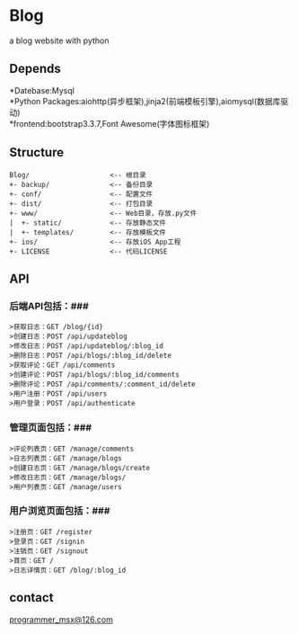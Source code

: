 # Blog #
  a blog website with python
   
## Depends ##   
  *Datebase:Mysql  
  *Python Packages:aiohttp(异步框架),jinja2(前端模板引擎),aiomysql(数据库驱动)  
  *frontend:bootstrap3.3.7,Font Awesome(字体图标框架)
 
## Structure ##  
  
    Blog/                    <-- 根目录
    +- backup/               <-- 备份目录
    +- conf/                 <-- 配置文件
    +- dist/                 <-- 打包目录
    +- www/                  <-- Web目录，存放.py文件
    |  +- static/            <-- 存放静态文件
    |  +- templates/         <-- 存放模板文件
    +- ios/                  <-- 存放iOS App工程
    +- LICENSE               <-- 代码LICENSE

## API ##
  ### 后端API包括：###  
    >获取日志：GET /blog/{id}  
    >创建日志：POST /api/updateblog 
    >修改日志：POST /api/updateblog/:blog_id  
    >删除日志：POST /api/blogs/:blog_id/delete  
    >获取评论：GET /api/comments  
    >创建评论：POST /api/blogs/:blog_id/comments  
    >删除评论：POST /api/comments/:comment_id/delete  
    >用户注册：POST /api/users  
    >用户登录：POST /api/authenticate 
  ### 管理页面包括：###  
    >评论列表页：GET /manage/comments  
    >日志列表页：GET /manage/blogs  
    >创建日志页：GET /manage/blogs/create  
    >修改日志页：GET /manage/blogs/  
    >用户列表页：GET /manage/users  
  ### 用户浏览页面包括：###  
    >注册页：GET /register   
    >登录页：GET /signin   
    >注销页：GET /signout   
    >首页：GET /   
    >日志详情页：GET /blog/:blog_id      

## contact ##  
  programmer_msx@126.com
